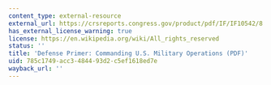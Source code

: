 ```yaml
---
content_type: external-resource
external_url: https://crsreports.congress.gov/product/pdf/IF/IF10542/8
has_external_license_warning: true
license: https://en.wikipedia.org/wiki/All_rights_reserved
status: ''
title: 'Defense Primer: Commanding U.S. Military Operations (PDF)'
uid: 785c1749-acc3-4844-93d2-c5ef1618ed7e
wayback_url: ''
---
```

